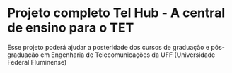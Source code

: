 # Projeto completo Tel Hub - A central de ensino para o TET

Esse projeto poderá ajudar a posteridade dos cursos de graduação e pós-graduação em Engenharia de Telecomunicações da UFF (Universidade Federal Fluminense)
